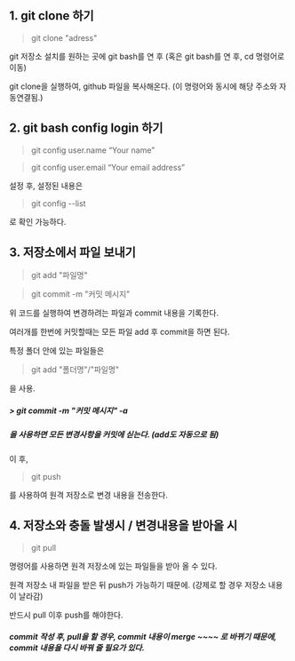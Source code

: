 ﻿## 1. git clone 하기

> git clone "adress"

git 저장소 설치를 원하는 곳에 git bash를 연 후 (혹은 git bash를 연 후, cd 명령어로 이동)

git clone을 실행하여, github 파일을 복사해온다. (이 명령어와 동시에 해당 주소와 자동연결됨.)


## 2. git bash config login 하기

> git config user.name “Your name”

> git config user.email “Your email address”

설정 후, 설정된 내용은

> git config --list 

로 확인 가능하다.


## 3. 저장소에서 파일 보내기

> git add "파일명"

> git commit -m "커밋 메시지"

위 코드를 실행하여 변경하려는 파일과 commit 내용을 기록한다.

여러개를 한번에 커밋할때는 모든 파일 add 후 commit을 하면 된다.

특정 폴더 안에 있는 파일들은

> git add "폴더명"/"파일명"

을 사용.

##### > git commit -m "커밋 메시지" -a
##### 을 사용하면 모든 변경사항을 커밋에 싣는다. (add도 자동으로 됨)

이 후,

> git push

를 사용하여 원격 저장소로 변경 내용을 전송한다.


## 4. 저장소와 충돌 발생시 / 변경내용을 받아올 시

> git pull

명령어를 사용하면 원격 저장소에 있는 파일들을 받아 올 수 있다.

원격 저장소 내 파일을 받은 뒤 push가 가능하기 때문에. (강제로 할 경우 저장소 내용이 날라감)

반드시 pull 이후 push를 해야한다.



##### commit 작성 후, pull을 할 경우, commit 내용이 merge ~~~~ 로 바뀌기 때문에, commit 내용을 다시 바꿔 줄 필요가 있다.